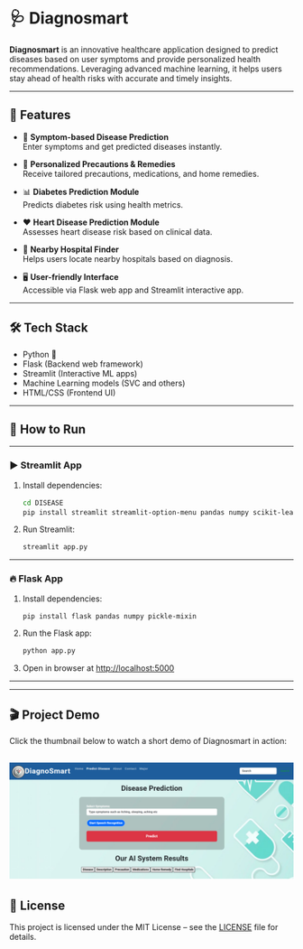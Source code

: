 # 🩺 Diagnosmart

**Diagnosmart** is an innovative healthcare application designed to predict diseases based on user symptoms and provide personalized health recommendations. Leveraging advanced machine learning, it helps users stay ahead of health risks with accurate and timely insights.

---

## 🚀 Features

- 📝 **Symptom-based Disease Prediction**  
  Enter symptoms and get predicted diseases instantly.

- 💊 **Personalized Precautions & Remedies**  
  Receive tailored precautions, medications, and home remedies.

- 📊 **Diabetes Prediction Module**  
  Predicts diabetes risk using health metrics.

- ❤️ **Heart Disease Prediction Module**  
  Assesses heart disease risk based on clinical data.

- 🏥 **Nearby Hospital Finder**  
  Helps users locate nearby hospitals based on diagnosis.

- 🖥️ **User-friendly Interface**  
  Accessible via Flask web app and Streamlit interactive app.

---

## 🛠️ Tech Stack

- Python 🐍  
- Flask (Backend web framework)  
- Streamlit (Interactive ML apps)  
- Machine Learning models (SVC and others)  
- HTML/CSS (Frontend UI)  

---

## 🏃 How to Run

---

### ▶️ Streamlit App

1. Install dependencies:

    ```bash
    cd DISEASE
    pip install streamlit streamlit-option-menu pandas numpy scikit-learn
    ```

2. Run Streamlit:

    ```bash
    streamlit app.py
    ```

---

### 🔥 Flask App

1. Install dependencies:

    ```bash
    pip install flask pandas numpy pickle-mixin
    ```

2. Run the Flask app:

    ```bash
    python app.py
    ```

3. Open in browser at [http://localhost:5000](http://localhost:5000)

---
---

## 🎬 Project Demo

Click the thumbnail below to watch a short demo of Diagnosmart in action:

[![Watch the Demo](demo.png)](https://www.youtube.com/watch?v=y06p7-kj-yI)
---
## 📝 License

This project is licensed under the MIT License – see the [LICENSE](LICENSE) file for details.

